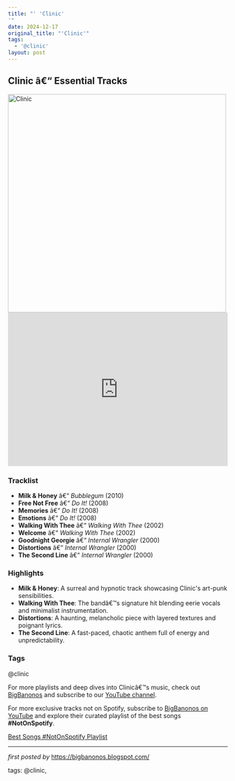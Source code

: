 ```yaml
---
title: "' 'Clinic'
'"
date: 2024-12-17
original_title: "'Clinic'"
tags:
  - '@clinic'
layout: post
---
```

<h2>Clinic â€“ Essential Tracks</h2> <div > <img src="https://media.pitchfork.com/photos/592c654dc0084474cd0c776e/2:1/w_2560%2Cc_limit/620d4ba5.jpg" alt="Clinic" width="500" />
</div> <iframe src="https://open.spotify.com/embed/playlist/2mwWRqTNo23O2Fo1oCt3UT?utm_source=generator" width="100%" height="352" frameborder="0" allow="autoplay; clipboard-write; encrypted-media; fullscreen; picture-in-picture" loading="lazy"></iframe> <h3>Tracklist</h3>
<ul> <li><strong>Milk & Honey</strong> â€“ <em>Bubblegum</em> (2010)</li> <li><strong>Free Not Free</strong> â€“ <em>Do It!</em> (2008)</li> <li><strong>Memories</strong> â€“ <em>Do It!</em> (2008)</li> <li><strong>Emotions</strong> â€“ <em>Do It!</em> (2008)</li> <li><strong>Walking With Thee</strong> â€“ <em>Walking With Thee</em> (2002)</li> <li><strong>Welcome</strong> â€“ <em>Walking With Thee</em> (2002)</li> <li><strong>Goodnight Georgie</strong> â€“ <em>Internal Wrangler</em> (2000)</li> <li><strong>Distortions</strong> â€“ <em>Internal Wrangler</em> (2000)</li> <li><strong>The Second Line</strong> â€“ <em>Internal Wrangler</em> (2000)</li>
</ul> <h3>Highlights</h3>
<ul> <li><strong>Milk & Honey</strong>: A surreal and hypnotic track showcasing Clinic's art-punk sensibilities.</li> <li><strong>Walking With Thee</strong>: The bandâ€™s signature hit blending eerie vocals and minimalist instrumentation.</li> <li><strong>Distortions</strong>: A haunting, melancholic piece with layered textures and poignant lyrics.</li> <li><strong>The Second Line</strong>: A fast-paced, chaotic anthem full of energy and unpredictability.</li>
</ul> <h3>Tags</h3>
<p>@clinic</p> <p>For more playlists and deep dives into Clinicâ€™s music, check out <a href="https://bigbanonos.blogspot.com/" target="_blank">BigBanonos</a> and subscribe to our <a href="https://www.youtube.com/@BigBanonos" target="_blank">YouTube channel</a>.</p>


<!--Subscribe and Playlist Links-->
<div>
    <p>For more exclusive tracks not on Spotify, subscribe to <a href="https://www.youtube.com/@BigBanonos" target="_blank">BigBanonos on YouTube</a> and explore their curated playlist of the best songs <strong>#NotOnSpotify</strong>.</p>
    <p><a href="https://www.youtube.com/playlist?list=PLtuNtuTatqI0kFahUCbtbfenC_ET5O_tr" target="_blank">Best Songs #NotOnSpotify Playlist<br /></a></p></div>

<hr />

<p><em>first posted by</em> <a href="https://bigbanonos.blogspot.com/" rel="noopener" target="_new">https://bigbanonos.blogspot.com/</a></p>

<p>tags: @clinic,</p>
